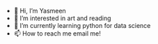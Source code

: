 - 👋 Hi, I’m Yasmeen
- 👀 I’m interested in art and reading
- 🌱 I’m currently learning python for data science
- 📫 How to reach me email me!

<!---
yasmeeenm/yasmeeenm is a ✨ special ✨ repository because its `README.md` (this file) appears on your GitHub profile.
You can click the Preview link to take a look at your changes.
--->

